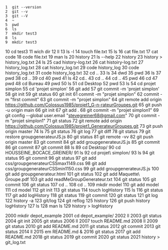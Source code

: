     1  git --version
    2  git --v
    3  git --V
    4  ~
    5  pwd
    6  ls
    7  mkdir test3
    8  ls
    9  mkdir test3
   10  cd test3
   11  wich dir
   12  ll
   13  ls -l
   14  touch file.txt
   15  ls
   16  cat file.txt
   17  cat code
   18  code file.txt
   19  man ls
   20  history
   21  ls --help
   22  history
   23  history > history_log.txt
   24  ls
   25  cad history-log.txt
   26  cat histoiry-log.txt
   27  history_log.txt
   28  cat history_log.txt
   29  code history_log
   30  code history_log.txt
   31  code history_log.txt
   32  cd ..
   33  ls
   34  dwd
   35  pwd
   36  ls
   37  pwd
   38  cd ..
   39  cd
   40  pwd
   41  ls
   42  cd..
   43  cd ..
   44  cd ..
   45  pwd
   46  cd
   47  pwd
   48  cd Bureau
   49  pwd
   50  ls
   51  cd Desktop
   52  pwd
   53  ls
   54  cd projet simplon
   55  cd 'projet simplon'
   56  git add
   57  git commit -m 'projet simplon'
   58  git init
   59  git status
   60  git init
   61  commit -m "projet simplon"
   62  commit -m "first commit"
   63  git commit -m "projet simplon"
   64  git remote add origin https://github.com/Colossus1985/projet1_G-n-rateurGroupes.git
   65  git push -u origin main
   66  git init
   67  git add .
   68  git commit -m "projet simplon1"
   69  git config --global user.email "stevegreiner68@gmail.com"
   70  git commit -m "projet simplon1"
   71  git status
   72  git remote add origin https://github.com/Colossus1985/projet1_GenerateurGroupes.git
   73  git push origin master
   74  ls
   75  git status
   76  git log
   77  git diff
   78  git status
   79  git restore groupgenerateurJS.js
   80  git status 
   81  git remote -vv
   82  git push origin master
   83  git commit
   84  git add groupgenerateurJS.js 
   85  git commit
   86  git commit
   87  git commit
   88  ls
   89  cd Desktop/
   90  cd HOUSSEINE_BOCACE_GREINER/
   91  ls
   92  cd projet\ simplon/
   93  ls
   94  git status
   95  git commit
   96  git status
   97  git add css/groupgenerateurCSSmax1149.css 
   98  git add css/groupgenerateurCSSmin1150.css 
   99  git add groupgenerateurJS.js 
  100  git add groupgenerateur.html 
  101  git status
  102  git add Maquette\ Groupe.pdf 
  103  git add readMeGroupGenerateur.txt 
  104  git status
  105  git commit
  106  git status
  107  cd ..
  108  cd ..
  109  mkdir model
  110  git add model
  111  cd model
  112  git init
  113  git status
  114  touch logHistory
  115  ls
  116  git status
  117  git add logHistory 
  118  git status
  119  git commit 
  120  git status
  121  git log
  122  history -a
  123  git/log
  124  git reflog
  125  history
  126  git push history logHistory
  127  ls
  128  man ls
  129  history > logHistory 
  
 2000  mkdir depot_example
 2001  cd depot_example/
 2002  ll
 2003  git status
 2004  git init
 2005  git status
 2006  ll
 2007  touch README.md
 2008  ll
 2009  git status
 2010  git add README.md
 2011  git status
 2012  git commit
 2013  git status
 2014  ll
 2015  em README.md &
 2016  git status
 2017  git add README.md
 2018  git status
 2019  git commit
 2020  git status
 2021  history > git_log.txt

